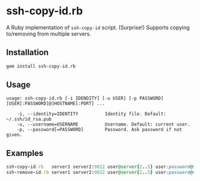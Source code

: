 # ssh-copy-id.rb

A Ruby implementation of `ssh-copy-id` script. (Surprise!)
Supports copying to/removing from multiple servers.

## Installation

```bash
gem install ssh-copy-id.rb
```

## Usage

```
usage: ssh-copy-id.rb [-i IDENDITY] [-u USER] [-p PASSWORD] [USER[:PASSWORD]@]HOSTNAME[:PORT] ...

    -i, --identity=IDENTITY          Identity file. Default: ~/.ssh/id_rsa.pub
    -u, --username=USERNAME          Username. Default: current user.
    -p, --password[=PASSWORD]        Password. Ask password if not given.
```

## Examples

```ruby
ssh-copy-id.rb   server1 server2:9022 user@server{2..5} user:password@server{6..10}
ssh-remove-id.rb server1 server2:9022 user@server{2..5} user:password@server{6..10}
```


